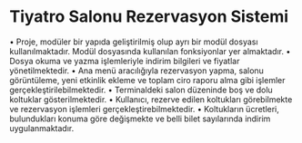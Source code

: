 # Tiyatro Salonu Rezervasyon Sistemi 

•	Proje, modüler bir yapıda geliştirilmiş olup ayrı bir modül dosyası kullanılmaktadır. Modül dosyasında kullanılan fonksiyonlar yer almaktadır.
•	Dosya okuma ve yazma işlemleriyle indirim bilgileri ve fiyatlar yönetilmektedir. 
•	Ana menü aracılığıyla rezervasyon yapma, salonu görüntüleme, yeni etkinlik ekleme ve toplam ciro raporu alma gibi işlemler gerçekleştirilebilmektedir.
•	Terminaldeki salon düzeninde boş ve dolu koltuklar gösterilmektedir.
•	Kullanıcı, rezerve edilen koltukları görebilmekte ve rezervasyon işlemleri gerçekleştirebilmektedir.
•	 Koltukların ücretleri, bulundukları konuma göre değişmekte ve belli bilet sayılarında indirim uygulanmaktadır.
